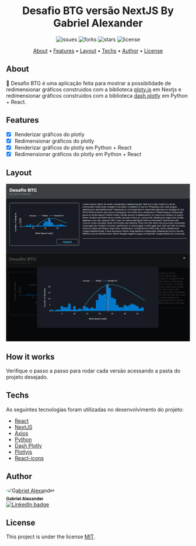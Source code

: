 <h1 align="center">
Desafio BTG versão NextJS
By Gabriel Alexander
</h1>
<p align="center">
<img src="[https://img.shields.io/github/issues/Gabriel-Alexander10/Gobarber-web](https://img.shields.io/github/issues/Gabriel-Alexander10/Gobarber-web)" alt="issues" />
<img src="[https://img.shields.io/github/forks/Gabriel-Alexander10/Gobarber-web](https://img.shields.io/github/forks/Gabriel-Alexander10/Gobarber-web)" alt="forks" />
<img src="[https://img.shields.io/github/stars/Gabriel-Alexander10/Gobarber-web](https://img.shields.io/github/stars/Gabriel-Alexander10/Gobarber-web)" alt="stars" />
<img src="[https://img.shields.io/github/license/Gabriel-Alexander10/Gobarber-web](https://img.shields.io/github/license/Gabriel-Alexander10/Gobarber-web)" alt="license" />
</p>

<p align="center">
<a href="#about">About</a> •
<a href="#features">Features</a> •
<a href="#layout">Layout</a> •
<a href="#techs">Techs</a> •
<a href="#author">Author</a> •
<a href="#license">License</a>
</p>

## About

🚀 Desafio BTG é uma aplicação feita para mostrar a possibilidade de redimensionar gráficos construidos com a biblioteca [ploty.js](https://github.com/plotly/react-plotly.js/) em Nextjs e redimensionar gráficos construidos com a biblioteca [dash plotly](https://dash.plotly.com/) em Python + React.

## Features

- [x]  Renderizar gráficos do plotly
- [x]  Redimensionar gráficos do plotly
- [x]  Renderizar gráficos do plotly em Python + React
- [x]  Redimensionar gráficos do plotly  em Python + React

## Layout

<p align="center">
<img src="./next_version/src/assets/layout.png" align="center" alt="Layout" />
<img src="./next_version/src/assets/modal.png" align="center" alt="Modal do gráfico" />
</p>

## How it works

Verifique o passo a passo para rodar cada versão acessando a pasta do projeto desejado.

## Techs

As seguintes tecnologias foram utilizadas no desenvolvimento do projeto:

- [React](https://reactjs.org/)
- [NextJS](https://nextjs.org/)
- [Axios](https://github.com/axios/axios)
- [Python](https://www.python.org/)
- [Dash Plotly](https://dash.plotly.com/)
- [Plotlyjs](https://plotly.com/javascript/react/)
- [React-icons](https://react-icons.github.io/react-icons/)

## Author

<a href="[https://www.linkedin.com/in/gabriel-alexander-abb90a1b6/](https://www.linkedin.com/in/gabriel-alexander-abb90a1b6/)" >
<img style="border-radius: 50%;" src="[https://media-exp1.licdn.com/dms/image/C5603AQG3jlBthcVVqg/profile-displayphoto-shrink_200_200/0/1603548566092?e=1620259200&v=beta&t=15W8RT5E1u6lnNpJgP6D-7gdse4Busx49A-BtnFtVOw](https://media-exp1.licdn.com/dms/image/C5603AQFTUiQZNwMpxg/profile-displayphoto-shrink_200_200/0/1634678062070?e=1649894400&v=beta&t=oCwwvNE4FREi8M1jQWknMs1lWCCe0WcX9T9b5GEE0FE)" width="100px;" alt="Gabriel Alexander"/>
<br />
<sub><b>Gabriel Alexander</b></sub></a>
<br />
<a href="[https://www.linkedin.com/in/gabriel-alexander-abb90a1b6/](https://www.linkedin.com/in/gabriel-alexander-abb90a1b6/)">
<img src="[https://img.shields.io/badge/Gabriel Alexander-blue?style=flat&logo=linkedin&link=https://www.linkedin.com/in/gabriel-alexander-abb90a1b6/](https://img.shields.io/badge/Gabriel%20Alexander-blue?style=flat&logo=linkedin&link=https://www.linkedin.com/in/gabriel-alexander-abb90a1b6/)" alt="LinkedIn badge" />
</a>

## License

This project is under the license [MIT](https://www.notion.so/LICENSE).
